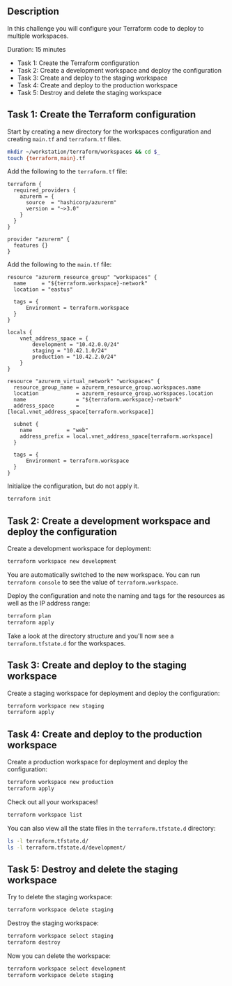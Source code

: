 ## Description

In this challenge you will configure your Terraform code to deploy to multiple workspaces.

Duration: 15 minutes

- Task 1: Create the Terraform configuration
- Task 2: Create a development workspace and deploy the configuration
- Task 3: Create and deploy to the staging workspace
- Task 4: Create and deploy to the production workspace
- Task 5: Destroy and delete the staging workspace

## Task 1: Create the Terraform configuration

Start by creating a new directory for the workspaces configuration and creating `main.tf` and `terraform.tf` files.

```bash
mkdir ~/workstation/terraform/workspaces && cd $_
touch {terraform,main}.tf
```

Add the following to the `terraform.tf` file:

```hcl
terraform {
  required_providers {
    azurerm = {
      source  = "hashicorp/azurerm"
      version = "~>3.0"
    }
  }
}

provider "azurerm" {
  features {}
}
```

Add the following to the `main.tf` file:

```hcl
resource "azurerm_resource_group" "workspaces" {
  name     = "${terraform.workspace}-network"
  location = "eastus"

  tags = {
      Environment = terraform.workspace
  }
}

locals {
    vnet_address_space = {
        development = "10.42.0.0/24"
        staging = "10.42.1.0/24"
        production = "10.42.2.0/24"
    }
}

resource "azurerm_virtual_network" "workspaces" {
  resource_group_name = azurerm_resource_group.workspaces.name
  location            = azurerm_resource_group.workspaces.location
  name                = "${terraform.workspace}-network"
  address_space       = [local.vnet_address_space[terraform.workspace]]

  subnet {
    name           = "web"
    address_prefix = local.vnet_address_space[terraform.workspace]
  }

  tags = {
      Environment = terraform.workspace
  }
}
```

Initialize the configuration, but do not apply it.

```bash
terraform init
```

## Task 2: Create a development workspace and deploy the configuration

Create a development workspace for deployment:

```bash
terraform workspace new development
```

You are automatically switched to the new workspace. You can run `terraform console` to see the value of `terraform.workspace`.

Deploy the configuration and note the naming and tags for the resources as well as the IP address range:

```bash
terraform plan
terraform apply
```

Take a look at the directory structure and you'll now see a `terraform.tfstate.d` for the workspaces.

## Task 3: Create and deploy to the staging workspace

Create a staging workspace for deployment and deploy the configuration:

```bash
terraform workspace new staging
terraform apply
```

## Task 4: Create and deploy to the production workspace

Create a production workspace for deployment and deploy the configuration:

```bash
terraform workspace new production
terraform apply
```

Check out all your workspaces!

```bash
terraform workspace list
```

You can also view all the state files in the `terraform.tfstate.d` directory:

```bash
ls -l terraform.tfstate.d/
ls -l terraform.tfstate.d/development/
```

## Task 5: Destroy and delete the staging workspace

Try to delete the staging workspace:

```bash
terraform workspace delete staging
```

Destroy the staging workspace:

```bash
terraform workspace select staging
terraform destroy
```

Now you can delete the workspace:

```bash
terraform workspace select development
terraform workspace delete staging
```
